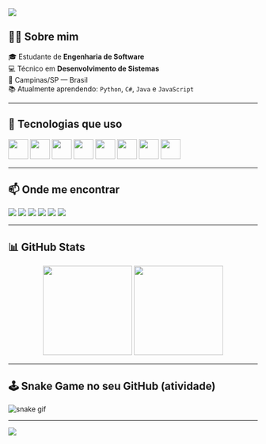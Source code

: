 <img src="https://capsule-render.vercel.app/api?type=waving&color=8A2BE2&height=200&section=header&text=Olá,%20eu%20sou%20o%20Eduardo!&fontSize=30&fontColor=ffffff" />

## 👨‍💻 Sobre mim

🎓 Estudante de **Engenharia de Software**  
💻 Técnico em **Desenvolvimento de Sistemas**  
📍 Campinas/SP — Brasil  
📚 Atualmente aprendendo: `Python`, `C#`, `Java` e `JavaScript`

---

## 🚀 Tecnologias que uso

<p>
  <img src="https://cdn.jsdelivr.net/gh/devicons/devicon/icons/javascript/javascript-original.svg" width="40" />
  <img src="https://cdn.jsdelivr.net/gh/devicons/devicon/icons/typescript/typescript-original.svg" width="40"/>
  <img src="https://cdn.jsdelivr.net/gh/devicons/devicon/icons/html5/html5-original.svg" width="40"/>
  <img src="https://cdn.jsdelivr.net/gh/devicons/devicon/icons/css3/css3-original.svg" width="40"/>
  <img src="https://cdn.jsdelivr.net/gh/devicons/devicon/icons/python/python-original.svg" width="40"/>
  <img src="https://cdn.jsdelivr.net/gh/devicons/devicon/icons/csharp/csharp-original.svg" width="40"/>
  <img src="https://cdn.jsdelivr.net/gh/devicons/devicon/icons/java/java-original.svg" width="40"/>
  <img src="https://cdn.jsdelivr.net/gh/devicons/devicon/icons/git/git-original.svg" width="40"/>
</p>

---

## 📫 Onde me encontrar

<p>
  <a href="https://www.youtube.com/@SEUCANAL" target="_blank"><img src="https://img.shields.io/badge/YOUTUBE-FF0000?style=for-the-badge&logo=youtube&logoColor=white"/></a>
  <a href="https://www.instagram.com/SEUINSTAGRAM" target="_blank"><img src="https://img.shields.io/badge/INSTAGRAM-E4405F?style=for-the-badge&logo=instagram&logoColor=white"/></a>
  <a href="https://www.twitch.tv/SEUCANAL" target="_blank"><img src="https://img.shields.io/badge/TWITCH-9146FF?style=for-the-badge&logo=twitch&logoColor=white"/></a>
  <a href="https://discord.com/users/SEUID" target="_blank"><img src="https://img.shields.io/badge/DISCORD-5865F2?style=for-the-badge&logo=discord&logoColor=white"/></a>
  <a href="mailto:eduduardopereirasilva@gmail.com" target="_blank"><img src="https://img.shields.io/badge/GMAIL-EA4335?style=for-the-badge&logo=gmail&logoColor=white"/></a>
  <a href="https://linkedin.com/in/eduardopsil" target="_blank"><img src="https://img.shields.io/badge/LINKEDIN-0077B5?style=for-the-badge&logo=linkedin&logoColor=white"/></a>
</p>

---

## 📊 GitHub Stats

<div align="center">
  <img height="180em" src="https://github-readme-stats.vercel.app/api?username=eduardopsilva777&show_icons=true&theme=tokyonight" />
  <img height="180em" src="https://github-readme-stats.vercel.app/api/top-langs/?username=eduardopsilva777&layout=compact&theme=tokyonight"/>
</div>

---

## 🕹️ Snake Game no seu GitHub (atividade)

![snake gif](https://github.com/eduardopsilva777/eduardopsilva777/blob/output/github-contribution-grid-snake.svg)

---

<img src="https://capsule-render.vercel.app/api?type=waving&color=8A2BE2&height=150&section=footer"/>
